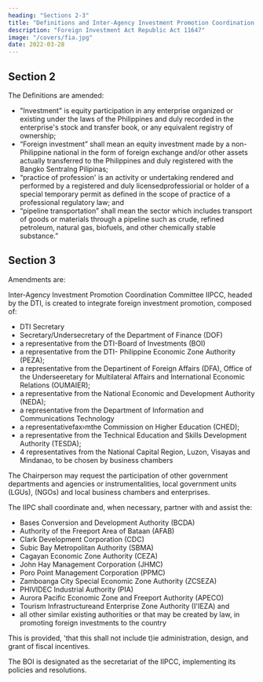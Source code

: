 ```yaml
---
heading: "Sections 2-3"
title: "Definitions and Inter-Agency Investment Promotion Coordination Committee IIPCC"
description: "Foreign Investment Act Republic Act 11647"
image: "/covers/fia.jpg"
date: 2022-03-28
---
```




<!-- Section 1. Section 2 of Republic Act No. 7042 (R.A. No. 7042), as amended by RepublicAct No. 8179, 
otherwise known aa the “Foreign Investments Act of 1991,” is hereby amended to read as follows: -->

<!-- The Declaration of Policy is amended: -->

<!-- Recognizing that increased capital and technology benefits the 
Philippines and that global and regional economies affect the Philippine economy, it is the policy 
of the -->

<!-- The State will attract, promote and welcome productive investments from foreign individuals,  partnerships, corporations, and governments, including their political subdivisions, in activities which significantly contribute to sustainable, inclusive, resilient, and innovative economic  growth, productivity, global competitiveness, employment, technological advancement, and  countrywide development to the extent that foreign investment is allowed in such activity by the Constitution and relevant laws, and consistent with the protection of national security. 

Foreign investments shall be encouraged in enterprises that significantly expand livelihood and employment opportunities for Filipinos; enhance economic value of agricultural products; promote the welfare  of Filipino consumers; expand the scope, quality and volume of exports and their access to foreign  markets; and/or transfer relevant technologies in ag;;iculture, industry and support services. Foreign investments shall be welcome as a supplement to Filipino capital and technology in those  enterprises serving mainly the domestic market.

The State shall promote accountability and integrity in public office, as well as the promotion and administration of efficient public service to entice foreign investments.

Foreign investments shall be conducted based on the principles of transparency, reciprocity,  equity, and economic cooperation.
 -->

## Section 2

The Definitions are amended:

- "Investment" is equity participation in any enterprise organized or existing under the laws of the Philippines and duly recorded in the enterprise's stock and transfer book, or  any equivalent registry of ownership;
- “Foreign investment” shall mean an equity investment made by a non-Philippine  national in the form of foreign exchange and/or other assets actually transferred to the  Philippines and duly registered with the Bangko Sentralng Pilipinas;
- “practice of profession' is an activity or undertaking rendered and performed by a registered and duly licensedprofessiorial or holder of a special temporary permit as defined in the  scope of practice of a professional regulatory law; and
- “pipeline transportation” shall mean the sector which includes transport of goods or  materials through a pipeline such as crude, refined petroleum, natural gas, biofuels, and other chemically stable substance.”



## Section 3

Amendments are:

Inter-Agency Investment Promotion Coordination Committee IIPCC, headed by the DTI, is created to integrate foreign investment promotion, composed of:  

- DTI Secretary
- Secretary/Undersecretary of the Department of Finance (DOF)
- a representative from the DTI-Board of Investments (BOI)
- a representative from the DTI- Philippine Economic Zone Authority (PEZA);
- a representative from the Departinent of Foreign Affairs (DFA), Office of the Underseeretary for Multilateral Affairs and International Economic Relations (OUMAIER);
- a representative from the National Economic and Development Authority (NEDA);
- a representative from the Department of Information and Communications Technology
- a representativefax›mthe Commission on Higher Education (CHED);
- a representative from the Technical Education and Skills Development Authority (TESDA); 
- 4 representatives from the National Capital Region, Luzon, Visayas and Mindanao, to be chosen by business chambers

<!-- , who shall be of known competence,  probity, integrity and .expertise in any of the fields of investment,  advertising,  b anking,  finance management and law, with at least ten (10) years of outstanding management or leadership 
experience. -->

The Chairperson may <!--  from time to time, aa a particular foreign inve8tment may  require, --> request the participation of other government departments and agencies or  instrumentalities, local government units (LGUs), (NGOs) and local business chambers and enterprises.

The IIPC shall coordinate and, when necessary, partner with and assist the:
- Bases Conversion and Development Authority (BCDA)
- Authority of the Freeport Area of Bataan (AFAB)
- Clark Development  Corporation (CDC)
- Subic Bay Metropolitan Authority (SBMA)
- Cagayan Economic Zone Authority (CEZA)
- John Hay Management Corporation (JHMC)
- Poro Point Management Corporation (PPMC)
- Zamboanga City Special Economic Zone Authority (ZCSEZA)
- PHIVIDEC Industrial Authority (PIA)
- Aurora Pacific  Economic Zone and Freeport Authority (APECO)
- Tourism Infrastructureand Enterprise Zone Authority  (I'IEZA) and 
- all other similar existing authorities or that may be created by law, in promoting foreign investments to the country

This is provided, 'that this shall not include t)ie administration,  design, and grant of fiscal incentives.

The BOI is designated as the secretariat of the IIPCC, implementing its policies and resolutions.
